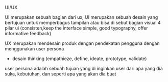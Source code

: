 UI/UX

UI merupakan sebuah bagian dari ux, UI merupakan sebuah desain yang bertujuan untuk memperbagus tampilan atau bisa di sebut bagian visual 4 pilar ui (consisten,keep the interface simple, good typography, offer informative feedback)

UX merupakan mendesain produk dengan pendekatan pengguna dengan menggunakan user persona
- desain thinking (empathieze, define, ideate, prototype, validate)
 
user persona adalah sebuah tujuan yang di inginkan user dari apa yang dia suka, kebutuhan, dan seperti apa yang akan dia buat

